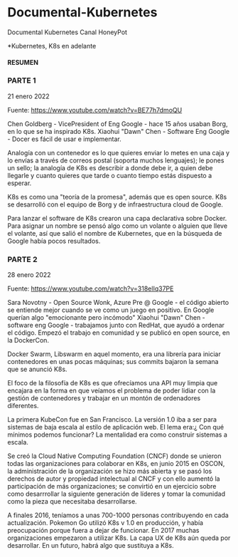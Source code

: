 # Documental-Kubernetes

Documental Kubernetes
Canal HoneyPot 

*Kubernetes, K8s en adelante

#### RESUMEN

### PARTE 1 
21 enero 2022

Fuente: https://www.youtube.com/watch?v=BE77h7dmoQU

Chen Goldberg - VicePresident of Eng Google - hace 15 años usaban Borg, en lo que se ha inspirado K8s.
Xiaohui "Dawn" Chen - Software Eng Google - Docer es fácil de usar e implementar.

Analogía con un contenedor es lo que quieres enviar lo metes en una caja y lo envías a través de correos postal (soporta muchos lenguajes); le pones un sello; la analogía de K8s es describir a donde debe ir, a quien debe llegarle y cuanto quieres que tarde o cuanto tiempo estás dispuesto a esperar.

K8s es como una "teoría de la promesa", además que es open source.
K8s se desarrolló con el equipo de Borg y de infraestructura cloud de Google.

Para lanzar el software de K8s crearon una capa declarativa sobre Docker.
Para asignar un nombre se pensó algo como un volante o alguien que lleve el volante, así que salió el nombre de Kubernetes, que en la búsqueda de Google había pocos resultados.

### PARTE 2
28 enero 2022

Fuente: https://www.youtube.com/watch?v=318elIq37PE

Sara Novotny - Open Source Wonk, Azure Pre @ Google - el código abierto se entiende mejor cuando se ve como un juego en positivo.
En Google querían algo "emocionante pero incómodo"
Xiaohui "Dawn" Chen - software eng Google - trabajamos junto con RedHat, que ayudó a ordenar el código. Empezó el trabajo en comunidad y se publicó en open source, en la DockerCon.

Docker Swarm, Libswarm en aquel momento, era una librería para iniciar contenedores en unas pocas máquinas; sus commits bajaron la semana que se anunció K8s.

El foco de la filosofía de K8s es que ofrecíamos una API muy limpia que encajara en la forma en que veíamos el problema de poder lidiar con la gestión de contenedores y trabajar en un montón de ordenadores diferentes.

La primera KubeCon fue en San Francisco.
La versión 1.0 iba a ser para sistemas de baja escala al estilo de aplicación web. El lema era:¿ Con qué mínimos podemos funcionar?
La mentalidad era como construir sistemas a escala.

Se creó la Cloud Native Computing Foundation (CNCF) donde se unieron todas las organizaciones para colaborar en K8s, en junio 2015 en OSCON, la administración de la organización se hizo más abierta y se pasó los derechos de autor y propiedad intelectual al CNCF y con ello aumentó la participación de más organizaciones; se convirtió en un ejercicio sobre como desarrrollar la siguiente generación de líderes y tomar la comunidad como la pieza que necesitaba desarrollarse.

A finales 2016, teníamos a unas 700-1000 personas contribuyendo en cada actualización.
Pokemon Go utilizó K8s v 1.0 en producción, y había preocupación porque fuera a dejar de funcionar.
En 2017 muchas organizaciones empezaron a utilizar K8s.
La capa UX de K8s aún queda por desarrollar.
En un futuro, habrá algo que sustituya a K8s.







